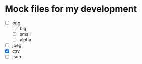 # Mock files for my development

- [ ] png
  - [ ] big
  - [ ] small
  - [ ] alpha
- [ ] jpeg
- [x] csv
- [ ] json
